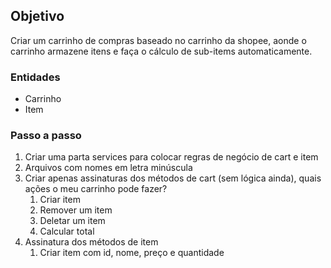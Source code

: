 ## Objetivo 
Criar um carrinho de compras baseado no carrinho da shopee, aonde o carrinho armazene itens e faça o cálculo de sub-items automaticamente. 
### Entidades
- Carrinho
- Item
### Passo a passo
1. Criar uma parta services para colocar regras de negócio de cart e item
2. Arquivos com nomes em letra minúscula
3. Criar apenas assinaturas dos métodos de cart (sem lógica ainda), quais ações o meu carrinho pode fazer? 
    1. Criar item 
    2. Remover um item 
    3. Deletar um item
    4. Calcular total 
4. Assinatura dos métodos de item
    1. Criar item com id, nome, preço e quantidade
    
